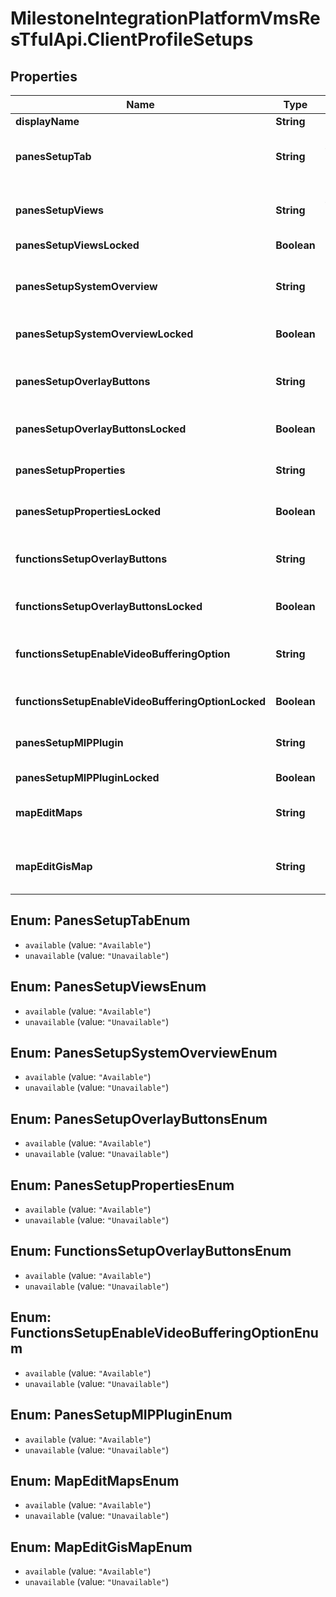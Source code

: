 # MilestoneIntegrationPlatformVmsResTfulApi.ClientProfileSetups

## Properties
Name | Type | Description | Notes
------------ | ------------- | ------------- | -------------
**displayName** | **String** |  | [optional] 
**panesSetupTab** | **String** | Setup mode. Value map to display names:  Available&#x3D;Available   Unavailable&#x3D;Unavailable    | [optional] 
**panesSetupViews** | **String** | Views pane. Value map to display names:  Available&#x3D;Available   Unavailable&#x3D;Unavailable    | [optional] 
**panesSetupViewsLocked** | **Boolean** | Views pane (Locked) | [optional] 
**panesSetupSystemOverview** | **String** | System Overview pane. Value map to display names:  Available&#x3D;Available   Unavailable&#x3D;Unavailable    | [optional] 
**panesSetupSystemOverviewLocked** | **Boolean** | System Overview pane (Locked) | [optional] 
**panesSetupOverlayButtons** | **String** | Overlay Buttons pane. Value map to display names:  Available&#x3D;Available   Unavailable&#x3D;Unavailable    | [optional] 
**panesSetupOverlayButtonsLocked** | **Boolean** | Overlay Buttons pane (Locked) | [optional] 
**panesSetupProperties** | **String** | Properties pane. Value map to display names:  Available&#x3D;Available   Unavailable&#x3D;Unavailable    | [optional] 
**panesSetupPropertiesLocked** | **Boolean** | Properties pane (Locked) | [optional] 
**functionsSetupOverlayButtons** | **String** | Edit overlay buttons. Value map to display names:  Available&#x3D;Available   Unavailable&#x3D;Unavailable    | [optional] 
**functionsSetupOverlayButtonsLocked** | **Boolean** | Edit overlay buttons (Locked) | [optional] 
**functionsSetupEnableVideoBufferingOption** | **String** | Edit live video buffering. Value map to display names:  Available&#x3D;Available   Unavailable&#x3D;Unavailable    | [optional] 
**functionsSetupEnableVideoBufferingOptionLocked** | **Boolean** | Edit live video buffering (Locked) | [optional] 
**panesSetupMIPPlugin** | **String** | MIP Plug-ins. Value map to display names:  Available&#x3D;Available   Unavailable&#x3D;Unavailable    | [optional] 
**panesSetupMIPPluginLocked** | **Boolean** | MIP Plug-ins (Locked) | [optional] 
**mapEditMaps** | **String** | Edit maps. Value map to display names:  Available&#x3D;Available   Unavailable&#x3D;Unavailable    | [optional] 
**mapEditGisMap** | **String** | Edit smart map. Value map to display names:  Available&#x3D;Available   Unavailable&#x3D;Unavailable    | [optional] 

<a name="PanesSetupTabEnum"></a>
## Enum: PanesSetupTabEnum

* `available` (value: `"Available"`)
* `unavailable` (value: `"Unavailable"`)


<a name="PanesSetupViewsEnum"></a>
## Enum: PanesSetupViewsEnum

* `available` (value: `"Available"`)
* `unavailable` (value: `"Unavailable"`)


<a name="PanesSetupSystemOverviewEnum"></a>
## Enum: PanesSetupSystemOverviewEnum

* `available` (value: `"Available"`)
* `unavailable` (value: `"Unavailable"`)


<a name="PanesSetupOverlayButtonsEnum"></a>
## Enum: PanesSetupOverlayButtonsEnum

* `available` (value: `"Available"`)
* `unavailable` (value: `"Unavailable"`)


<a name="PanesSetupPropertiesEnum"></a>
## Enum: PanesSetupPropertiesEnum

* `available` (value: `"Available"`)
* `unavailable` (value: `"Unavailable"`)


<a name="FunctionsSetupOverlayButtonsEnum"></a>
## Enum: FunctionsSetupOverlayButtonsEnum

* `available` (value: `"Available"`)
* `unavailable` (value: `"Unavailable"`)


<a name="FunctionsSetupEnableVideoBufferingOptionEnum"></a>
## Enum: FunctionsSetupEnableVideoBufferingOptionEnum

* `available` (value: `"Available"`)
* `unavailable` (value: `"Unavailable"`)


<a name="PanesSetupMIPPluginEnum"></a>
## Enum: PanesSetupMIPPluginEnum

* `available` (value: `"Available"`)
* `unavailable` (value: `"Unavailable"`)


<a name="MapEditMapsEnum"></a>
## Enum: MapEditMapsEnum

* `available` (value: `"Available"`)
* `unavailable` (value: `"Unavailable"`)


<a name="MapEditGisMapEnum"></a>
## Enum: MapEditGisMapEnum

* `available` (value: `"Available"`)
* `unavailable` (value: `"Unavailable"`)

